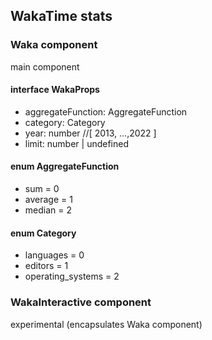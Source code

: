 ## WakaTime stats
### Waka component
main component
#### interface WakaProps
- aggregateFunction: AggregateFunction
- category: Category
- year: number //[ 2013, ...,2022 ]
- limit: number | undefined

#### enum AggregateFunction
- sum = 0
- average = 1
- median = 2

#### enum Category
- languages = 0
- editors = 1
- operating_systems = 2

### WakaInteractive component
experimental (encapsulates Waka component)